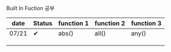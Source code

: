 Built In Fuction 공부

| date  | Status | function 1 | function 2 | function 3 |
| ----- | ------ | ---------- | ---------- | ---------- |
| 07/21 | ✔      | abs()      | all()      | any()      |
|       |        |            |            |            |
|       |        |            |            |            |
|       |        |            |            |            |

